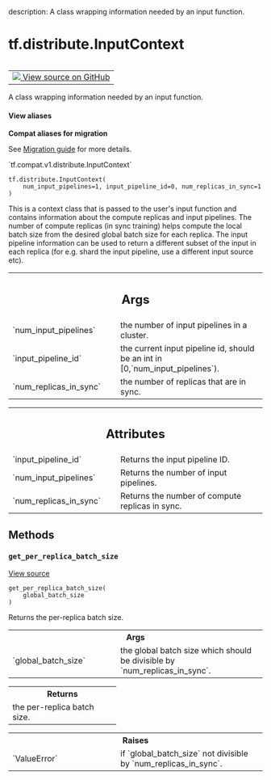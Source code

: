 description: A class wrapping information needed by an input function.

<div itemscope itemtype="http://developers.google.com/ReferenceObject">
<meta itemprop="name" content="tf.distribute.InputContext" />
<meta itemprop="path" content="Stable" />
<meta itemprop="property" content="__init__"/>
<meta itemprop="property" content="get_per_replica_batch_size"/>
</div>

# tf.distribute.InputContext

<!-- Insert buttons and diff -->

<table class="tfo-notebook-buttons tfo-api nocontent" align="left">
<td>
  <a target="_blank" href="https://github.com/tensorflow/tensorflow/blob/r2.4/tensorflow/python/distribute/distribute_lib.py#L454-L523">
    <img src="https://www.tensorflow.org/images/GitHub-Mark-32px.png" />
    View source on GitHub
  </a>
</td>
</table>



A class wrapping information needed by an input function.

<section class="expandable">
  <h4 class="showalways">View aliases</h4>
  <p>
<b>Compat aliases for migration</b>
<p>See
<a href="https://www.tensorflow.org/guide/migrate">Migration guide</a> for
more details.</p>
<p>`tf.compat.v1.distribute.InputContext`</p>
</p>
</section>

<pre class="devsite-click-to-copy prettyprint lang-py tfo-signature-link">
<code>tf.distribute.InputContext(
    num_input_pipelines=1, input_pipeline_id=0, num_replicas_in_sync=1
)
</code></pre>



<!-- Placeholder for "Used in" -->

This is a context class that is passed to the user's input function and
contains information about the compute replicas and input pipelines. The
number of compute replicas (in sync training) helps compute the local batch
size from the desired global batch size for each replica. The input pipeline
information can be used to return a different subset of the input in each
replica (for e.g. shard the input pipeline, use a different input
source etc).

<!-- Tabular view -->
 <table class="responsive fixed orange">
<colgroup><col width="214px"><col></colgroup>
<tr><th colspan="2"><h2 class="add-link">Args</h2></th></tr>

<tr>
<td>
`num_input_pipelines`
</td>
<td>
the number of input pipelines in a cluster.
</td>
</tr><tr>
<td>
`input_pipeline_id`
</td>
<td>
the current input pipeline id, should be an int in
[0,`num_input_pipelines`).
</td>
</tr><tr>
<td>
`num_replicas_in_sync`
</td>
<td>
the number of replicas that are in sync.
</td>
</tr>
</table>





<!-- Tabular view -->
 <table class="responsive fixed orange">
<colgroup><col width="214px"><col></colgroup>
<tr><th colspan="2"><h2 class="add-link">Attributes</h2></th></tr>

<tr>
<td>
`input_pipeline_id`
</td>
<td>
Returns the input pipeline ID.
</td>
</tr><tr>
<td>
`num_input_pipelines`
</td>
<td>
Returns the number of input pipelines.
</td>
</tr><tr>
<td>
`num_replicas_in_sync`
</td>
<td>
Returns the number of compute replicas in sync.
</td>
</tr>
</table>



## Methods

<h3 id="get_per_replica_batch_size"><code>get_per_replica_batch_size</code></h3>

<a target="_blank" href="https://github.com/tensorflow/tensorflow/blob/r2.4/tensorflow/python/distribute/distribute_lib.py#L501-L519">View source</a>

<pre class="devsite-click-to-copy prettyprint lang-py tfo-signature-link">
<code>get_per_replica_batch_size(
    global_batch_size
)
</code></pre>

Returns the per-replica batch size.


<!-- Tabular view -->
 <table class="responsive fixed orange">
<colgroup><col width="214px"><col></colgroup>
<tr><th colspan="2">Args</th></tr>

<tr>
<td>
`global_batch_size`
</td>
<td>
the global batch size which should be divisible by
`num_replicas_in_sync`.
</td>
</tr>
</table>



<!-- Tabular view -->
 <table class="responsive fixed orange">
<colgroup><col width="214px"><col></colgroup>
<tr><th colspan="2">Returns</th></tr>
<tr class="alt">
<td colspan="2">
the per-replica batch size.
</td>
</tr>

</table>



<!-- Tabular view -->
 <table class="responsive fixed orange">
<colgroup><col width="214px"><col></colgroup>
<tr><th colspan="2">Raises</th></tr>

<tr>
<td>
`ValueError`
</td>
<td>
if `global_batch_size` not divisible by
`num_replicas_in_sync`.
</td>
</tr>
</table>






